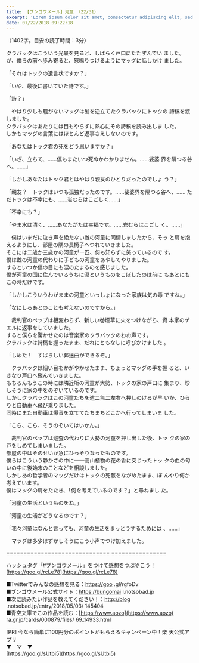 ```yaml
---
title: 【ブンゴウメール】河童 （22/31）
excerpt: 'Lorem ipsum dolor sit amet, consectetur adipiscing elit, sed do eiusmod tempor incididunt ut labore et dolore magna aliqua. Praesent elementum facilisis leo vel fringilla est ullamcorper eget. At imperdiet dui accumsan sit amet nulla facilisi morbi tempus.'
date: 07/22/2018 09:22:18
---
```


（1402字。目安の読了時間：3分）

  
クラバックはこういう光景を見ると、しばらく戸口にたたずんでい ました。  
が、僕らの前へ歩み寄ると、怒鳴りつけるようにマッグに話しかけ ました。

  
「それはトックの遺言状ですか？」

「いや、最後に書いていた詩です。」

「詩？」

　やはり少しも騒がないマッグは髪を逆立てたクラバックにトックの 詩稿を渡しました。  
クラバックはあたりには目もやらずに熱心にその詩稿を読み出しま した。  
しかもマッグの言葉にはほとんど返事さえしないのです。

  
「あなたはトック君の死をどう思いますか？」

「いざ、立ちて、……僕もまたいつ死ぬかわかりません。……娑婆 界を隔つる谷へ。……」

「しかしあなたはトック君とはやはり親友のひとりだったのでしょ う？」

「親友？　トックはいつも孤独だったのです。……娑婆界を隔つる谷へ、…… ただトックは不幸にも、……岩むらはこごしく……」

「不幸にも？」

「やま水は清く、……あなたがたは幸福です。……岩むらはこごし く。……」

　僕はいまだに泣き声を絶たない雌の河童に同情しましたから、そっ と肩を抱えるようにし、部屋の隅の長椅子へつれていきました。  
そこには二歳か三歳かの河童が一匹、何も知らずに笑っているので す。  
僕は雌の河童の代わりに子どもの河童をあやしてやりました。  
するといつか僕の目にも涙のたまるのを感じました。  
僕が河童の国に住んでいるうちに涙というものをこぼしたのは前に もあとにもこの時だけです。

  
「しかしこういうわがままの河童といっしょになった家族は気の毒 ですね。」

「なにしろあとのことも考えないのですから。」

　裁判官のペップは相変わらず、新しい巻煙草に火をつけながら、資 本家のゲエルに返事をしていました。  
すると僕らを驚かせたのは音楽家のクラバックのおお声です。  
クラバックは詩稿を握ったまま、だれにともなしに呼びかけました 。

  
「しめた！　すばらしい葬送曲ができるぞ。」

　クラバックは細い目をかがやかせたまま、ちょっとマッグの手を握 ると、いきなり戸口へ飛んでいきました。  
もちろんもうこの時には隣近所の河童が大勢、トックの家の戸口に 集まり、珍しそうに家の中をのぞいているのです。  
しかしクラバックはこの河童たちを遮二無二左右へ押しのけるが早 いか、ひらりと自動車へ飛び乗りました。  
同時にまた自動車は爆音を立ててたちまちどこかへ行ってしまいま した。

  
「こら、こら、そうのぞいてはいかん。」

　裁判官のペップは巡査の代わりに大勢の河童を押し出した後、トッ クの家の戸をしめてしまいました。  
部屋の中はそのせいか急にひっそりなったものです。  
僕らはこういう静かさの中に――高山植物の花の香に交じったトッ クの血の匂いの中に後始末のことなどを相談しました。  
しかしあの哲学者のマッグだけはトックの死骸をながめたまま、ぼ んやり何か考えています。  
僕はマッグの肩をたたき、「何を考えているのです？」と尋ねまし た。

  
「河童の生活というものをね。」

「河童の生活がどうなるのです？」

「我々河童はなんと言っても、河童の生活をまっとうするためには 、……」

　マッグは多少はずかしそうにこう小声でつけ加えました。

\============================== ================

ハッシュタグ「#ブンゴウメール」をつけて感想をつぶやこう！ [https://goo.gl/rcLe78](https://goo.gl/rcLe78)

■Twitterでみんなの感想を見る：[https://goo](https://goo) .gl/rgfoDv  
■ブンゴウメール公式サイト：[https://bungomai](https://bungomai) l.notsobad.jp  
■次に読みたい作品を教えてください！：[http://blog](http://blog) .notsobad.jp/entry/2018/05/03/ 145404  
■青空文庫でこの作品を読む：[https://www.aozo](https://www.aozo) ra.gr.jp/cards/000879/files/ 69\_14933.html

\[PR\] 今なら簡単に100円分のポイントがもらえるキャンペーン中！楽 天公式アプリ  
▼　▽　▼  
[https://goo.gl/sUtbi5](https://goo.gl/sUtbi5)